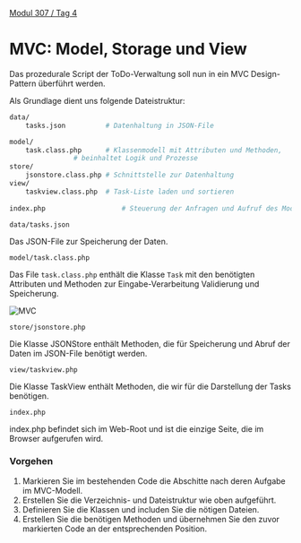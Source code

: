  [Modul 307 / Tag 4](/ilv.307/04-modul-307)
 
# MVC: Model, Storage und View

Das prozedurale Script der ToDo-Verwaltung soll nun in ein MVC Design-Pattern überführt werden.

Als Grundlage dient uns folgende Dateistruktur:

```bash
data/ 
	tasks.json          # Datenhaltung in JSON-File

model/ 
	task.class.php      # Klassenmodell mit Attributen und Methoden,
			    # beinhaltet Logik und Prozesse
store/
	jsonstore.class.php # Schnittstelle zur Datenhaltung
view/
	taskview.class.php  # Task-Liste laden und sortieren
	
index.php                   # Steuerung der Anfragen und Aufruf des Models
```

`data/tasks.json`

Das JSON-File zur Speicherung der Daten.

`model/task.class.php`

Das File `task.class.php` enthält die Klasse `Task` mit den benötigten Attributen und Methoden zur Eingabe-Verarbeitung Validierung und Speicherung. 

![MVC](/ilv.307/assets/images/uml-class-task.png)

`store/jsonstore.php`

Die Klasse JSONStore enthält Methoden, die für Speicherung und Abruf der Daten im JSON-File benötigt werden. 

`view/taskview.php`

Die Klasse TaskView enthält Methoden, die wir für die Darstellung der Tasks benötigen.

`index.php`

index.php befindet sich im Web-Root und ist die einzige Seite, die im Browser aufgerufen wird. 


### Vorgehen

1. Markieren Sie im bestehenden Code die Abschitte nach deren Aufgabe im MVC-Modell. 
2. Erstellen Sie die Verzeichnis- und Dateistruktur wie oben aufgeführt.
3. Definieren Sie die Klassen und includen Sie die nötigen Dateien.
4. Erstellen Sie die benötigen Methoden und übernehmen Sie den zuvor markierten Code an der entsprechenden Position.
<!--stackedit_data:
eyJoaXN0b3J5IjpbOTkyNzE1MDYyLC0xMzUyMjI4Njg2XX0=
-->